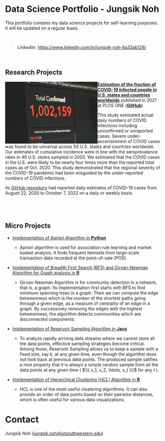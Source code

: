 # Data Science Portfolio - Jungsik Noh
This portfolio contains my data science projects for self-learning purposes.
It will be updated on a regular basis.

<p>&nbsp;</p> 

> **LinkedIn**: https://www.linkedin.com/in/jungsik-noh-8a33ab129/ 

<p>&nbsp;</p>

## Research Projects

<img align="left" width="300" height="200" src="https://github.com/JungsikNoh/Data_Science_Portfolio/blob/main/doc/photo-COVID-unsplash-1585858228804-7caf9961c49d.jpg">  **[Estimation of the fraction of COVID-19 infected people in U.S. states and countries worldwide](https://journals.plos.org/plosone/article?id=10.1371/journal.pone.0246772)** 
published in 2021 at PLOS ONE ([**GitHub**](https://github.com/JungsikNoh/COVID19_Estimated-Size-of-Infectious-Population))

This study estimated actual daily numbers of COVID infections including unconfirmed or unreported cases. Severe under-ascertainment of COVID cases was found to be universal across 50 U.S. states and countries worldwide. Our estimates of cumulative incidence were in line with the seroprevalence rates in 46 U.S. states sampled in 2020. We estimated that the COVID cases in the U.S. were likely to be nearly four times more than the reported total cases as of Oct. 2020. This study demonstrated that the regional severity of the COVID-19 pandemic had been misguided by the under-reported numbers of COVID infections.

Its [GitHub repository](https://github.com/JungsikNoh/COVID19_Estimated-Size-of-Infectious-Population) had reported daily estimates of COVID-19 cases from August 22, 2020 to October 7, 2022 on a daily or weekly basis. 

#






<p>&nbsp;</p>

## Micro Projects

- [Implementation of Apriori Algorithm in **Python**](MicroProjects/ImplementationAprioriAlgo.md)
  - Apriori algorithm is used for association rule learning and market basket analysis. 
    It finds frequent itemsets from large-scale transaction data recorded at the 
    point-of-sale (POS).
   
- [Implementation of Breadth First Search (BFS) and Girvan-Newman Algorithm for Graph analysis in **R**](https://rpubs.com/JungsikNoh/Implement_GirvanNewman_GraphAnalysis_R)
  - Girvan-Newman Algorithm is for community detection in a network, that is, a graph. 
    Its implementation first starts with BFS to find minimum spanning trees in a graph. 
    Then we can compute the edge betweenness which is the number of the shortest paths going through 
    a given edge, as a measure of centrality of an edge in a graph.
    By successively removing the edges with the highest betweenness, the algorithm detects communities
    which are disconnected components.
   
- [Implementation of Reservoir Sampling Algorithm in **Java**](MicroProjects/Implementation_ReservoirSampling_Java.md)
  - To analyze rapidly arriving data streams where we cannot store all the data points, 
    effective sampling strategies become critical.
    Among those, Reservoir Sampling allows us to keep a sample with a fixed size, say $k$, at any given time, 
    even though the algorithm does not look back at previous data points. 
    The produced sample satifies a nice property that it is always a simple random sample 
    from all the data points at any given time ( $\\{ x_1, x_2, \ldots, x_t \\}$ for any $t$ ).
  
- [Implementation of Hierarchical Clustering (HCL) Algorithm in **R**](https://rpubs.com/JungsikNoh/ImplementHCLinR)
  - HCL is one of the most useful clustering algorithms. 
    It can also provide an order of data points based on their pairwise distances, 
    which is often useful for various data visualizations. 
 


# Contact
Jungsik Noh (jungsik.noh@utsouthwestern.edu)


